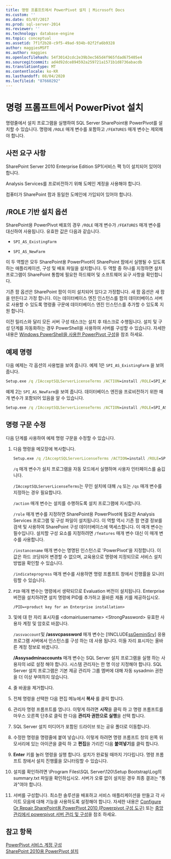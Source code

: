 ```yaml
---
title: 명령 프롬프트에서 PowerPivot 설치 | Microsoft Docs
ms.custom: ''
ms.date: 03/07/2017
ms.prod: sql-server-2014
ms.reviewer: ''
ms.technology: database-engine
ms.topic: conceptual
ms.assetid: 7f1f2b28-c9f5-49ad-934b-02f2fa6b9328
author: maggiesMSFT
ms.author: maggies
ms.openlocfilehash: 54f30142cdc2e39b3ec565d4f965fdad675405e4
ms.sourcegitcommit: ad4d92dce894592a259721a1571b1d8736abacdb
ms.translationtype: MT
ms.contentlocale: ko-KR
ms.lasthandoff: 08/04/2020
ms.locfileid: "87660292"
---
```

# <a name="install-powerpivot-from-the-command-prompt"></a>명령 프롬프트에서 PowerPivot 설치
  명령줄에서 설치 프로그램을 실행하여 SQL Server SharePoint용 PowerPivot를 설치할 수 있습니다. 명령에 `/ROLE` 매개 변수를 포함하고 `/FEATURES` 매개 변수는 제외해야 합니다.  
  
## <a name="prerequisites"></a>사전 요구 사항  
 SharePoint Server 2010 Enterprise Edition SP1(서비스 팩 1)이 설치되어 있어야 합니다.  
  
 Analysis Services를 프로비전하기 위해 도메인 계정을 사용해야 합니다.  
  
 컴퓨터가 SharePoint 팜과 동일한 도메인에 가입되어 있어야 합니다.  
  
##  <a name="role-based-installation-options"></a><a name="Commands"></a>/ROLE 기반 설치 옵션  
 SharePoint용 PowerPivot 배포의 경우 `/ROLE` 매개 변수가 `/FEATURES` 매개 변수를 대신하여 사용됩니다. 유효한 값은 다음과 같습니다.  
  
-   `SPI_AS_ExistingFarm`  
  
-   `SPI_AS_NewFarm`  
  
 이 두 역할은 모두 SharePoint용 PowerPivot이 SharePoint 팜에서 실행될 수 있도록 하는 애플리케이션, 구성 및 배포 파일을 설치합니다. 두 역할 중 하나를 지정하면 설치 프로그램이 SharePoint 통합에 필요한 하드웨어 및 소프트웨어 요구 사항을 확인합니다.  
  
 기존 팜 옵션은 SharePoint 팜이 이미 설치되어 있다고 가정합니다. 새 팜 옵션은 새 팜을 만든다고 가정 합니다. 이는 데이터베이스 엔진 인스턴스를 팜의 데이터베이스 서버로 사용할 수 있도록 명령줄 구문에 데이터베이스 엔진 인스턴스를 추가할 수 있도록 지원 합니다.  
  
 이전 릴리스와 달리 모든 서버 구성 태스크는 설치 후 태스크로 수행됩니다. 설치 및 구성 단계를 자동화하는 경우 PowerShell을 사용하여 서버를 구성할 수 있습니다. 자세한 내용은 [Windows PowerShell을 사용한 PowerPivot 구성](https://docs.microsoft.com/analysis-services/power-pivot-sharepoint/power-pivot-configuration-using-windows-powershell)을 참조 하세요.  
  
## <a name="example-commands"></a>예제 명령  
 다음 예제는 각 옵션의 사용법을 보여 줍니다. 예제 1은 `SPI_AS_ExistingFarm` 을 보여 줍니다.  
  
```cmd
Setup.exe /q /IAcceptSQLServerLicenseTerms /ACTION=install /ROLE=SPI_AS_ExistingFarm /INSTANCENAME=PowerPivot /INDICATEPROGRESS/ASSVCACCOUNT=<DomainName\UserName> /ASSVCPASSWORD=<StrongPassword> /ASSYSADMINACCOUNTS=<DomainName\UserName>   
```  
  
 예제 2는 `SPI_AS_NewFarm`을 보여 줍니다. 데이터베이스 엔진을 프로비전하기 위한 매개 변수가 포함되어 있음을 알 수 있습니다.  
  
```cmd
Setup.exe /q /IAcceptSQLServerLicenseTerms /ACTION=install /ROLE=SPI_AS_NewFarm /INSTANCENAME=PowerPivot /INDICATEPROGRESS/SQLSVCACCOUNT=<DomainName\UserName> /SQLSVCPASSWORD=<StrongPassword> /SQLSYSADMINACCOUNTS=<DomainName\UserName> /AGTSVCACCOUNT=<DomainName\UserName> /AGTSVCPASSWORD=<StrongPassword> /ASSVCACCOUNT=<DomainName\UserName> /ASSVCPASSWORD=<StrongPassword> /ASSYSADMINACCOUNTS=<DomainName\UserName>   
```  
  
##  <a name="modifying-the-command-syntax"></a><a name="Join"></a>명령 구문 수정  
 다음 단계를 사용하여 예제 명령 구문을 수정할 수 있습니다.  
  
1.  다음 명령을 메모장에 복사합니다.  
  
    ```cmd
    Setup.exe /q /IAcceptSQLServerLicenseTerms /ACTION=install /ROLE=SPI_AS_ExistingFarm /INSTANCENAME=PowerPivot /INDICATEPROGRESS/ASSVCACCOUNT=<DomainName\UserName> /ASSVCPASSWORD=<StrongPassword> /ASSYSADMINACCOUNTS=<DomainName\UserName>   
    ```  
  
     `/q` 매개 변수가 설치 프로그램을 자동 모드에서 실행하며 사용자 인터페이스를 숨깁니다.  
  
     `/IAcceptSQLServerLicenseTerms`는 무인 설치에 대해 `/q` 또는 `/qs` 매개 변수를 지정하는 경우 필요합니다.  
  
     `/action` 매개 변수는 설치를 수행하도록 설치 프로그램에 지시합니다.  
  
     `/role` 매개 변수를 지정하면 SharePoint용 PowerPivot에 필요한 Analysis Services 프로그램 및 구성 파일이 설치됩니다. 이 역할 역시 기존 팜 연결 정보를 검색 및 사용하여 SharePoint 구성 데이터베이스에 액세스합니다. 이 매개 변수는 필수입니다. 설치할 구성 요소를 지정하려면 `/features` 매개 변수 대신 이 매개 변수를 사용합니다.  
  
     `/instancename` 매개 변수는 명명된 인스턴스로 'PowerPivot'을 지정합니다. 이 값은 하드 코딩되어 변경할 수 없으며, 교육용으로 명령에 지정되므로 서비스 설치 방법을 확인할 수 있습니다.  
  
     `/indicateprogress` 매개 변수를 사용하면 명령 프롬프트 창에서 진행률을 모니터링할 수 있습니다.  
  
2.  `PID` 매개 변수는 명령에서 생략되므로 Evaluation 버전이 설치됩니다. Enterprise 버전을 설치하려면 설치 명령에 PID를 추가하고 올바른 제품 키를 제공하십시오.  
  
    ```  
    /PID=<product key for an Enterprise installation>  
    ```  
  
3.  및에 대 한 자리 표시자를 \<domain\username> \<StrongPassword> 유효한 사용자 계정 및 암호로 바꿉니다.  
  
     `/assvaccount`및 **/assvcpassword** 매개 변수는 [!INCLUDE[ssGeminiSrv](../../includes/ssgeminisrv-md.md)] 응용 프로그램 서버에서 인스턴스를 구성 하는 데 사용 됩니다. 이들 자리 표시자는 올바른 계정 정보로 바꿉니다.  
  
     **/Assysadminaccounts** 매개 변수는 SQL Server 설치 프로그램을 실행 하는 사용자의 id로 설정 해야 합니다. 시스템 관리자는 한 명 이상 지정해야 합니다. SQL Server 설치 프로그램은 기본 제공 관리자 그룹 멤버에 대해 자동 sysadmin 권한을 더 이상 부여하지 않습니다.  
  
4.  줄 바꿈을 제거합니다.  
  
5.  전체 명령을 선택한 다음 편집 메뉴에서 **복사** 를 클릭 합니다.  
  
6.  관리자 명령 프롬프트를 엽니다. 이렇게 하려면 **시작**을 클릭 하 고 명령 프롬프트를 마우스 오른쪽 단추로 클릭 한 다음 **관리자 권한으로 실행**을 선택 합니다.  
  
7.  SQL Server 설치 미디어가 포함된 드라이브 또는 공유 폴더로 이동합니다.  
  
8.  수정한 명령을 명령줄에 붙여 넣습니다. 이렇게 하려면 명령 프롬프트 창의 왼쪽 위 모서리에 있는 아이콘을 클릭 하 고 **편집**을 가리킨 다음 **붙여넣기**를 클릭 합니다.  
  
9. **Enter** 키를 눌러 명령을 실행 합니다. 설치가 완료될 때까지 기다립니다. 명령 프롬프트 창에서 설치 진행률을 모니터링할 수 있습니다.  
  
10. 설치를 확인하려면 \Program Files\SQL Server\120\Setup Bootstrap\Log의 summary.txt 파일을 확인하십시오. 서버가 오류 없이 설치된 경우 최종 결과는 "통과"여야 합니다.  
  
11. 서버를 구성합니다. 최소한 솔루션을 배포하고 서비스 애플리케이션을 만들고 각 사이트 모음에 대해 기능을 사용하도록 설정해야 합니다. 자세한 내용은 [Configure Or Repair SharePoint용 PowerPivot 2010 &#40;Powerpivot 구성 도구&#41;](../../../2014/analysis-services/configure-repair-powerpivot-sharepoint-2010.md) 또는 [중앙 관리에서 powerpivot 서버 관리 및 구성](https://docs.microsoft.com/analysis-services/power-pivot-sharepoint/power-pivot-server-administration-and-configuration-in-central-administration)을 참조 하세요.  
  
## <a name="see-also"></a>참고 항목  
 [PowerPivot 서비스 계정 구성](https://docs.microsoft.com/analysis-services/power-pivot-sharepoint/configure-power-pivot-service-accounts)   
 [SharePoint 2010용 PowerPivot 설치](../../../2014/sql-server/install/powerpivot-for-sharepoint-2010-installation.md)  
